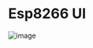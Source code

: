 # Esp8266 UI
![image](https://github.com/skyzzin/esp-ui/assets/76598304/543555d3-4f1c-4802-965b-7af8931e6a35)
